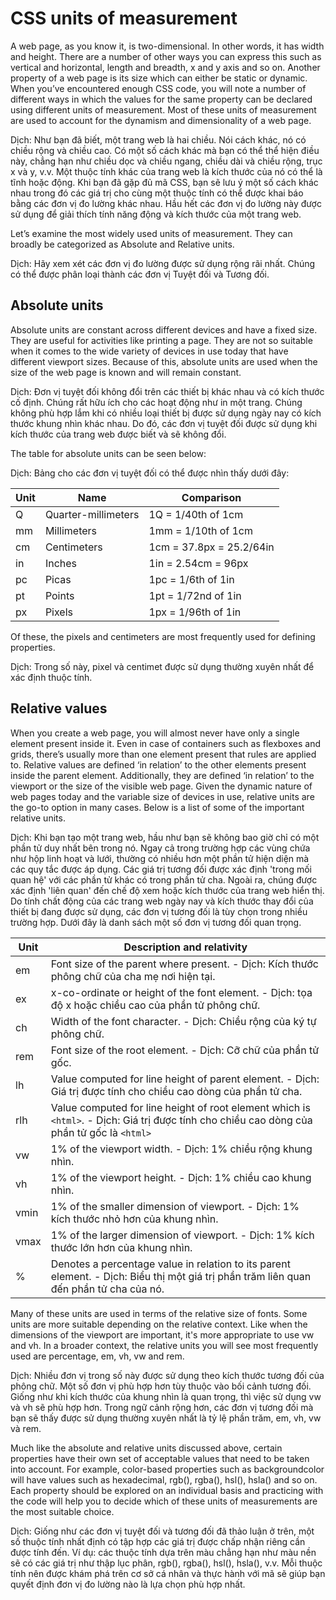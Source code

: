 # CSS units of measurement

A web page, as you know it, is two-dimensional. In other words, it has width and height. There are a number of other ways you can express this such as vertical and horizontal, length and breadth, x and y axis and so on. Another property of a web page is its size which can either be static or dynamic. When you’ve encountered enough CSS code, you will note a number of different ways in which the values for the same property can be declared using different units of measurement. Most of these units of measurement are used to account for the dynamism and dimensionality of a web page. 

Dịch: Như bạn đã biết, một trang web là hai chiều. Nói cách khác, nó có chiều rộng và chiều cao. Có một số cách khác mà bạn có thể thể hiện điều này, chẳng hạn như chiều dọc và chiều ngang, chiều dài và chiều rộng, trục x và y, v.v. Một thuộc tính khác của trang web là kích thước của nó có thể là tĩnh hoặc động. Khi bạn đã gặp đủ mã CSS, bạn sẽ lưu ý một số cách khác nhau trong đó các giá trị cho cùng một thuộc tính có thể được khai báo bằng các đơn vị đo lường khác nhau. Hầu hết các đơn vị đo lường này được sử dụng để giải thích tính năng động và kích thước của một trang web.

Let’s examine the most widely used units of measurement. They can broadly be categorized as Absolute and Relative units.

Dịch: Hãy xem xét các đơn vị đo lường được sử dụng rộng rãi nhất. Chúng có thể được phân loại thành các đơn vị Tuyệt đối và Tương đối.

## Absolute units

Absolute units are constant across different devices and have a fixed size. They are useful for activities like printing a page. They are not so suitable when it comes to the wide variety of devices in use today that have different viewport sizes. Because of this, absolute units are used when the size of the web page is known and will remain constant. 

Dịch: Đơn vị tuyệt đối không đổi trên các thiết bị khác nhau và có kích thước cố định. Chúng rất hữu ích cho các hoạt động như in một trang. Chúng không phù hợp lắm khi có nhiều loại thiết bị được sử dụng ngày nay có kích thước khung nhìn khác nhau. Do đó, các đơn vị tuyệt đối được sử dụng khi kích thước của trang web được biết và sẽ không đổi.

The table for absolute units can be seen below:

Dịch: Bảng cho các đơn vị tuyệt đối có thể được nhìn thấy dưới đây:

| Unit | Name | Comparison |
|------|------|------------|
| Q | Quarter-millimeters | 1Q = 1/40th of 1cm |
| mm | Millimeters | 1mm = 1/10th of 1cm |
| cm | Centimeters | 1cm = 37.8px = 25.2/64in |
| in | Inches | 1in = 2.54cm = 96px |
| pc | Picas | 1pc = 1/6th of 1in |
| pt | Points | 1pt = 1/72nd of 1in |
| px | Pixels | 1px = 1/96th of 1in |

Of these, the pixels and centimeters are most frequently used for defining properties. 

Dịch: Trong số này, pixel và centimet được sử dụng thường xuyên nhất để xác định thuộc tính.

## Relative values

When you create a web page, you will almost never have only a single element present inside it. Even in case of containers such as flexboxes and grids, there’s usually more than one element present that rules are applied to. Relative values are defined ‘in relation’ to the other elements present inside the parent element. Additionally, they are defined ‘in relation’ to the viewport or the size of the visible web page. Given the dynamic nature of web pages today and the variable size of devices in use, relative units are the go-to option in many cases. Below is a list of some of the important relative units. 

Dịch: Khi bạn tạo một trang web, hầu như bạn sẽ không bao giờ chỉ có một phần tử duy nhất bên trong nó. Ngay cả trong trường hợp các vùng chứa như hộp linh hoạt và lưới, thường có nhiều hơn một phần tử hiện diện mà các quy tắc được áp dụng. Các giá trị tương đối được xác định 'trong mối quan hệ' với các phần tử khác có trong phần tử cha. Ngoài ra, chúng được xác định 'liên quan' đến chế độ xem hoặc kích thước của trang web hiển thị. Do tính chất động của các trang web ngày nay và kích thước thay đổi của thiết bị đang được sử dụng, các đơn vị tương đối là tùy chọn trong nhiều trường hợp. Dưới đây là danh sách một số đơn vị tương đối quan trọng.

| Unit | Description and relativity |
|------|----------------------------|
| em | Font size of the parent where present. - Dịch: Kích thước phông chữ của cha mẹ nơi hiện tại. |
| ex | x-co-ordinate or height of the font element. - Dịch: tọa độ x hoặc chiều cao của phần tử phông chữ. |
| ch | Width of the font character. - Dịch: Chiều rộng của ký tự phông chữ.|
| rem | Font size of the root element. - Dịch: Cỡ chữ của phần tử gốc.|
| lh | Value computed for line height of parent element. - Dịch: Giá trị được tính cho chiều cao dòng của phần tử cha.|
| rlh | Value computed for line height of root element which is `<html>`. - Dịch: Giá trị được tính cho chiều cao dòng của phần tử gốc là `<html>`|
| vw | 1% of the viewport width. - Dịch: 1% chiều rộng khung nhìn.|
| vh | 1% of the viewport height. - Dịch: 1% chiều cao khung nhìn.|
| vmin | 1% of the smaller dimension of viewport. - Dịch: 1% kích thước nhỏ hơn của khung nhìn.|
| vmax | 1% of the larger dimension of viewport. - Dịch: 1% kích thước lớn hơn của khung nhìn.|
| % | Denotes a percentage value in relation to its parent element. - Dịch: Biểu thị một giá trị phần trăm liên quan đến phần tử cha của nó.|

Many of these units are used in terms of the relative size of fonts. Some units are more suitable depending on the relative context. Like when the dimensions of the viewport are important, it's more appropriate to use vw and vh. In a broader context, the relative units you will see most frequently used are percentage, em, vh, vw and rem. 

Dịch: Nhiều đơn vị trong số này được sử dụng theo kích thước tương đối của phông chữ. Một số đơn vị phù hợp hơn tùy thuộc vào bối cảnh tương đối. Giống như khi kích thước của khung nhìn là quan trọng, thì việc sử dụng vw và vh sẽ phù hợp hơn. Trong ngữ cảnh rộng hơn, các đơn vị tương đối mà bạn sẽ thấy được sử dụng thường xuyên nhất là tỷ lệ phần trăm, em, vh, vw và rem.

Much like the absolute and relative units discussed above, certain properties have their own set of acceptable values that need to be taken into account. For example, color-based properties such as backgroundcolor will have values such as hexadecimal, rgb(), rgba(), hsl(), hsla() and so on. Each property should be explored on an individual basis and practicing with the code will help you to decide which of these units of measurements are the most suitable choice. 

Dịch: Giống như các đơn vị tuyệt đối và tương đối đã thảo luận ở trên, một số thuộc tính nhất định có tập hợp các giá trị được chấp nhận riêng cần được tính đến. Ví dụ: các thuộc tính dựa trên màu chẳng hạn như màu nền sẽ có các giá trị như thập lục phân, rgb(), rgba(), hsl(), hsla(), v.v. Mỗi thuộc tính nên được khám phá trên cơ sở cá nhân và thực hành với mã sẽ giúp bạn quyết định đơn vị đo lường nào là lựa chọn phù hợp nhất.

